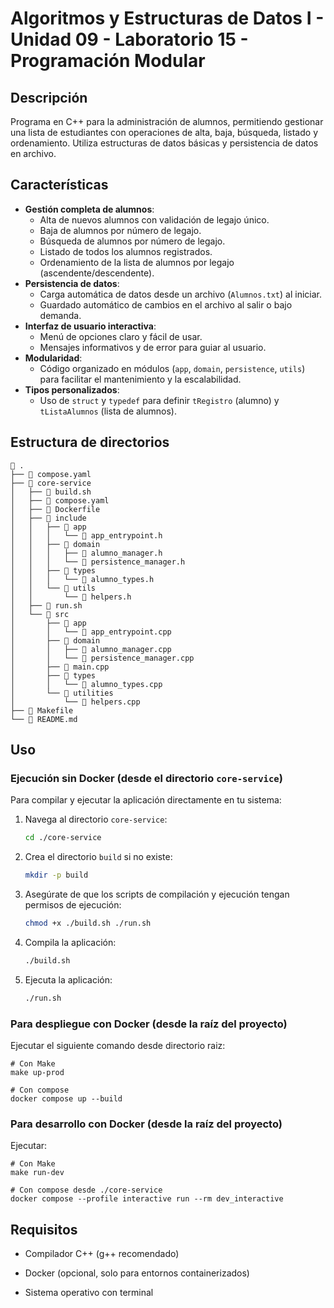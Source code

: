 # Algoritmos y Estructuras de Datos I - Unidad 09 - Laboratorio 15 - Programación Modular

## Descripción

Programa en C++ para la administración de alumnos, permitiendo gestionar una lista de estudiantes con operaciones de alta, baja, búsqueda, listado y ordenamiento. Utiliza estructuras de datos básicas y persistencia de datos en archivo.

## Características

- **Gestión completa de alumnos**:
  - Alta de nuevos alumnos con validación de legajo único.
  - Baja de alumnos por número de legajo.
  - Búsqueda de alumnos por número de legajo.
  - Listado de todos los alumnos registrados.
  - Ordenamiento de la lista de alumnos por legajo (ascendente/descendente).
- **Persistencia de datos**:
  - Carga automática de datos desde un archivo (`Alumnos.txt`) al iniciar.
  - Guardado automático de cambios en el archivo al salir o bajo demanda.
- **Interfaz de usuario interactiva**:
  - Menú de opciones claro y fácil de usar.
  - Mensajes informativos y de error para guiar al usuario.
- **Modularidad**:
  - Código organizado en módulos (`app`, `domain`, `persistence`, `utils`) para facilitar el mantenimiento y la escalabilidad.
- **Tipos personalizados**:
  - Uso de `struct` y `typedef` para definir `tRegistro` (alumno) y `tListaAlumnos` (lista de alumnos).

## Estructura de directorios

```shell
 .
├──  compose.yaml
├──  core-service
│   ├──  build.sh
│   ├──  compose.yaml
│   ├──  Dockerfile
│   ├──  include
│   │   ├──  app
│   │   │   └──  app_entrypoint.h
│   │   ├──  domain
│   │   │   ├──  alumno_manager.h
│   │   │   └──  persistence_manager.h
│   │   ├──  types
│   │   │   └──  alumno_types.h
│   │   └──  utils
│   │       └──  helpers.h
│   ├──  run.sh
│   └── 󰣞 src
│       ├──  app
│       │   └──  app_entrypoint.cpp
│       ├──  domain
│       │   ├──  alumno_manager.cpp
│       │   └──  persistence_manager.cpp
│       ├──  main.cpp
│       ├──  types
│       │   └──  alumno_types.cpp
│       └──  utilities
│           └──  helpers.cpp
├──  Makefile
└── 󰂺 README.md
```

## Uso

### Ejecución sin Docker (desde el directorio `core-service`)

Para compilar y ejecutar la aplicación directamente en tu sistema:

1.  Navega al directorio `core-service`:
    ```bash
    cd ./core-service
    ```
2.  Crea el directorio `build` si no existe:
    ```bash
    mkdir -p build
    ```
3.  Asegúrate de que los scripts de compilación y ejecución tengan permisos de ejecución:
    ```bash
    chmod +x ./build.sh ./run.sh
    ```
4.  Compila la aplicación:
    ```bash
    ./build.sh
    ```
5.  Ejecuta la aplicación:
    ```bash
    ./run.sh
    ```

### Para despliegue con Docker (desde la raíz del proyecto)

Ejecutar el siguiente comando desde directorio raiz:

```shell
# Con Make
make up-prod

# Con compose
docker compose up --build
```

### Para desarrollo con Docker (desde la raíz del proyecto)

Ejecutar:

```shell
# Con Make
make run-dev

# Con compose desde ./core-service
docker compose --profile interactive run --rm dev_interactive
```

## Requisitos

- Compilador C++ (g++ recomendado)

- Docker (opcional, solo para entornos containerizados)

- Sistema operativo con terminal
